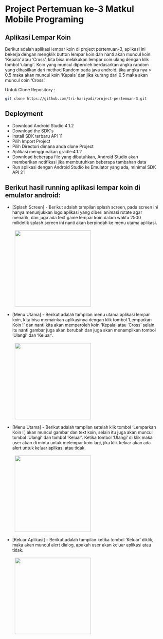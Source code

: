 # Project Pertemuan ke-3 Matkul Mobile Programing
## Aplikasi Lempar Koin

Berikut adalah aplikasi lempar koin di project pertemuan-3, aplikasi ini bekerja dengan mengklik button lempar koin dan nanti akan muncul koin ‘Kepala’ atau ‘Cross’, kita bisa melakukan lempar coin ulang dengan klik tombol ‘ulangi’. Koin yang muncul diperoleh berdasarkan angka random yang dihasilkan dari method Random pada java android, jika angka nya > 0.5 maka akan muncul koin ‘Kepala’ dan jika kurang dari 0.5 maka akan muncul coin ‘Cross’.
<br/>

Untuk Clone Repository :
```sh
git clone https://github.com/tri-hariyadi/project-pertemuan-3.git
```

## Deployment
- Download Android Studio 4.1.2
- Download the SDK's
- Install SDK terbaru API 11
- Pilih Import Project
- Pilih Directori dimana anda clone Project
- Aplikasi menggunakan gradle:4.1.2
- Download beberapa file yang dibutuhkan, Android Studio akan memberikan notifikasi jika membutuhkan beberapa tambahan data
- Run aplikasi dengan Android Studio ke Emulator yang ada, minimal SDK API 21

## Berikut hasil running aplikasi lempar koin di emulator android:

- [Splash Screen] - Berikut adalah tampilan splash screen, pada screen ini hanya menunjukkan logo aplikasi
yang diberi animasi rotate agar menarik, dan juga ada text game lempar koin dalam waktu 2500 milidetik splash screen ini nanti akan berpindah ke menu utama aplikasi.<br/><br/>
&nbsp;&nbsp;<img src="https://raw.githubusercontent.com/tri-hariyadi/project-pertemuan-3/master/images/ss1.png" width="250"> <br/>

- [Menu Utama] - Berikut adalah tampilan menu utama aplikasi lempar koin, kita bisa memainkan aplikasinya dengan klik tombol ‘Lemparkan Koin !’ dan nanti kita akan memperoleh koin ‘Kepala’ atau ‘Cross’ selain itu nanti gambar juga akan berubah dan juga akan menampilkan tombol ‘Ulangi’ dan ‘Keluar’.<br/><br/>
&nbsp;&nbsp;<img src="https://raw.githubusercontent.com/tri-hariyadi/project-pertemuan-3/master/images/ss2.png" width="250"> <br/>

- [Menu Utama] - Berikut adalah tampilan setelah klik tombol ‘Lemparkan Koin !’, akan muncul gambar dan text koin, selain itu juga akan muncul tombol ‘Ulangi’ dan tombol ‘Keluar’. Ketika tombol ‘Ulangi’ di klik maka user akan di minta untuk melempar koin lagi, jika klik keluar akan ada alert untuk keluar aplikasi atau tidak.<br/><br/>
&nbsp;&nbsp;<img src="https://raw.githubusercontent.com/tri-hariyadi/project-pertemuan-3/master/images/ss3.png" width="250"> <br/>

- [Keluar Aplikasi] - Berikut adalah tampilan ketika tombol ‘Keluar’ diklik, maka akan muncul alert dialog, apakah user akan keluar aplikasi atau tidak.<br/><br/>
&nbsp;&nbsp;<img src="https://raw.githubusercontent.com/tri-hariyadi/project-pertemuan-3/master/images/ss4.png" width="250"> <br/><br/>
